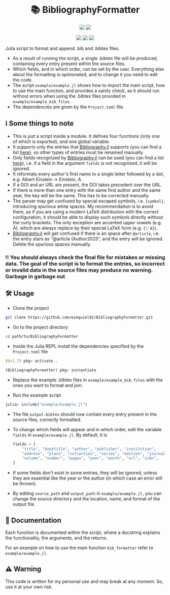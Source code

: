 <div align="center">
    <h1>📚 BibliographyFormatter</h1>
</div>

<p align="center">
    <a href="https://github1s.com/ezequiel92/BibliographyFormatter"><img src="http://forthebadge.com/images/badges/built-with-science.svg"></a>
    <a href="https://julialang.org"><img src="https://forthebadge.com/images/badges/made-with-julia.svg"></a>
</p>

<p align="center">
    <a href="https://codecov.io/github/ezequiel92/BibliographyFormatter?branch=main"><img src="https://img.shields.io/codecov/c/github/ezequiel92/BibliographyFormatter?style=flat&logo=Codecov&labelColor=2B2D2F"></a>
    <a href="https://github.com/ezequiel92/BibliographyFormatter/actions"><img src="https://img.shields.io/github/workflow/status/ezequiel92/BibliographyFormatter/Continuous%20integration?style=flat&logo=GitHub&labelColor=2B2D2F"></a>
    <a href="https://github.com/ezequiel92/BibliographyFormatter/blob/main/LICENSE"><img src="https://img.shields.io/github/license/ezequiel92/BibliographyFormatter?style=flat&logo=GNU&labelColor=2B2D2F"></a>
</p>

Julia script to format and append .bib and .bibtex files.

- As a result of running the script, a single .bibtex file will be produced, containing every entry present within the source files.
- Which fields, and in which order, can be set by the user. Everything else about the formatting is opinionated, and to change it you need to edit the code.
- The script `example/example.jl` shows how to import the main script, how to use the main function, and provides a sanity check, as it should run without errors when using the .bibtex files provided in `example/example_bib_files`.
- The dependencies are given by the `Project.toml` file.

## ℹ️ Some things to note

- This is just a script inside a module. It defines four functions (only one of which is exported), and one global variable.
- It supports only the entries that [Bibliography.jl](https://github.com/Humans-of-Julia/Bibliography.jl) supports (you can find a list [here](https://humans-of-julia.github.io/Bibliography.jl/stable/internal/#BibInternal.entries)), so other types of entries must be renamed manually.
- Only fields recognized by [Bibliography.jl](https://github.com/Humans-of-Julia/Bibliography.jl) can be used (you can find a list [here](https://humans-of-julia.github.io/Bibliography.jl/stable/internal/#BibInternal.fields)), i.e. if a field in the argument `fields` is not recognized, it will be ignored.
- It reformats every author's first name to a single letter followed by a dot, e.g. Albert Einstein -> Einstein, A.
- If a DOI and an URL are present, the DOI takes precedent over the URL.
- If there is more than one entry with the same first author and the same year, the key will be the same. This has to be corrected manually.
- The parser may get confused by special escaped symbols, i.e. `{symbol}`, introducing spurious white spaces. My recommendation is to avoid them, as if you are using a modern LaTeX distribution with the correct configuration, it should be able to display such symbols directly without the curly brackets. The only exception are accented upper vowels (e.g. Á), which are always replace by their special LaTeX form (e.g. `{\'A}`).
- [Bibliography.jl](https://github.com/Humans-of-Julia/Bibliography.jl) will get confused if there is an space after `@article`, i.e. the entry stars as "@article {Author2025", and the entry will be ignored. Delete the spurious spaces manually.

### ‼️ You should always check the final file for mistakes or missing data. The goal of the script is to format the entries, so incorrect or invalid data in the source files may produce no warning. Garbage in garbage out

## 🛠️ Usage

- Clone the project

```bash
git clone https://github.com/ezequiel92/BibliographyFormatter.git
```

- Go to the project directory

```bash
cd path/to/BibliographyFormatter
```

- Inside the Julia REPL install the dependencies specified by the `Project.toml` file

```julia
(@v1.7) pkg> activate .

(BibliographyFormatter) pkg> instantiate
```

- Replace the example .bibtex files in `example/example_bib_files` with the ones you want to format and join.

- Run the example script

```julia
julia> include("example/example.jl")
```

- The file `output.bibtex` should now contain every entry present in the source files, correctly formatted.

- To change which fields will appear and in which order, edit the variable `fields` in `example/example.jl`. By default, it is

    ```julia
    fields = [
        "title", "booktitle", "author", "publisher", "institution",
        "address", "place", "collection", "series", "edition", "journal",
        "volume", "number", "pages", "year", "month", "url", "isbn",
    ]
    ```

- If some fields don't exist in some entries, they will be ignored, unless they are essential like the year or the author (in which case an error will be thrown).

- By editing `source_path` and `output_path` in `example/example.jl`, you can change the source directory and the location, name, and format of the output file.

## 📘 Documentation

Each function is documented within the script, where a docstring explains the functionality, the arguments, and the returns.

For an example on how to use the main function `bib_formatter` refer to `example/example.jl`.

## ⚠️ Warning

This code is written for my personal use and may break at any moment. So, use it at your own risk.
